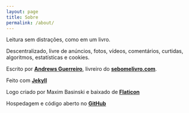 ```yaml
---
layout: page
title: Sobre
permalink: /about/
---
```


Leitura sem distrações, como em um livro.

Descentralizado, livre de anúncios, fotos, vídeos, comentários, curtidas, algoritmos, estatísticas e cookies. 

Escrito por **[Andrews Guerreiro](https://github.com/andguerreiro)**, livreiro do **[sebomelivro.com](https://sebomelivro.com)**.

Feito com **[Jekyll](https://jekyllrb.com/)**

Logo criado por Maxim Basinski e baixado de **[Flaticon](https://www.flaticon.com/free-icons/typewriter)**

Hospedagem e código aberto no **[GitHub](https://github.com/andguerreiro/blog)**
